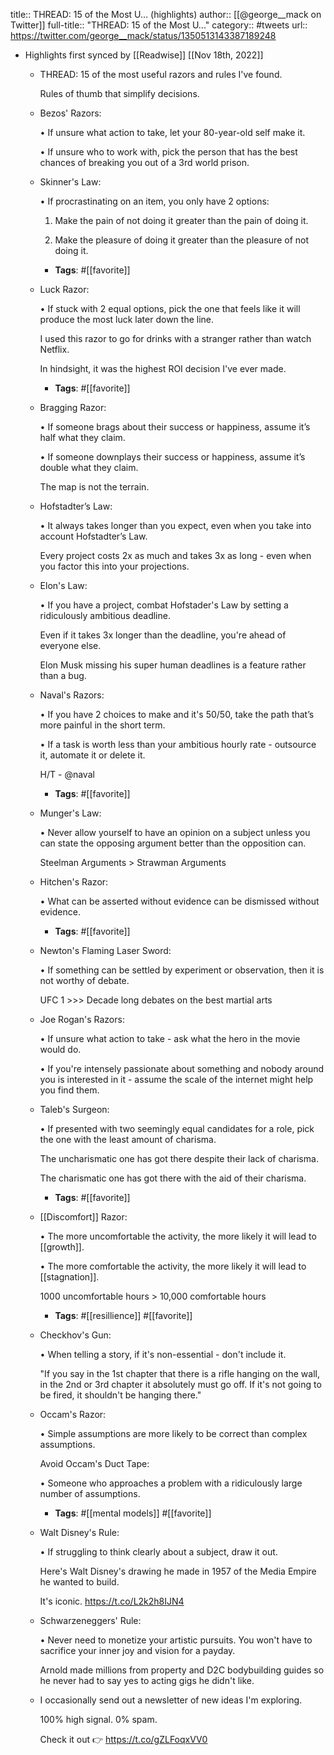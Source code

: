 title:: THREAD: 15 of the Most U... (highlights)
author:: [[@george__mack on Twitter]]
full-title:: "THREAD: 15 of the Most U..."
category:: #tweets
url:: https://twitter.com/george__mack/status/1350513143387189248

- Highlights first synced by [[Readwise]] [[Nov 18th, 2022]]
	- THREAD: 15 of the most useful razors and rules I've found.
	  
	  Rules of thumb that simplify decisions.
	- Bezos' Razors: 
	  
	  • If unsure what action to take, let your 80-year-old self make it. 
	  
	  • If unsure who to work with, pick the person that has the best chances of breaking you out of a 3rd world prison.
	- Skinner's Law:
	  
	  • If procrastinating on an item, you only have 2 options: 
	  
	  1. Make the pain of not doing it greater than the pain of doing it.
	  
	  2. Make the pleasure of doing it greater than the pleasure of not doing it.
		- **Tags**: #[[favorite]]
	- Luck Razor: 
	  
	  • If stuck with 2 equal options, pick the one that feels like it will produce the most luck later down the line. 
	  
	  I used this razor to go for drinks with a stranger rather than watch Netflix. 
	  
	  In hindsight, it was the highest ROI decision I've ever made.
		- **Tags**: #[[favorite]]
	- Bragging Razor: 
	  
	  • If someone brags about their success or happiness, assume it’s half what they claim. 
	  
	  • If someone downplays their success or happiness, assume it’s double what they claim. 
	  
	  The map is not the terrain.
	- Hofstadter’s Law: 
	  
	  • It always takes longer than you expect, even when you take into account Hofstadter’s Law.
	  
	  Every project costs 2x as much and takes 3x as long - even when you factor this into your projections.
	- Elon's Law: 
	  
	  • If you have a project, combat Hofstader's Law by setting a ridiculously ambitious deadline. 
	  
	  Even if it takes 3x longer than the deadline, you're ahead of everyone else. 
	  
	  Elon Musk missing his super human deadlines is a feature rather than a bug.
	- Naval's Razors: 
	  
	  • If you have 2 choices to make and it's 50/50, take the path that’s more painful in the short term.
	  
	  • If a task is worth less than your ambitious hourly rate - outsource it, automate it or delete it. 
	  
	  H/T - @naval
		- **Tags**: #[[favorite]]
	- Munger's Law: 
	  
	  • Never allow yourself to have an opinion on a subject unless you can state the opposing argument better than the opposition can. 
	  
	  Steelman Arguments > Strawman Arguments
	- Hitchen's Razor: 
	  
	  • What can be asserted without evidence can be dismissed without evidence.
		- **Tags**: #[[favorite]]
	- Newton's Flaming Laser Sword: 
	  
	  • If something can be settled by experiment or observation, then it is not worthy of debate. 
	  
	  UFC 1 >>> Decade long debates on the best martial arts
	- Joe Rogan's Razors: 
	  
	  • If unsure what action to take - ask what the hero in the movie would do. 
	  
	  • If you're intensely passionate about something and nobody around you is interested in it - assume the scale of the internet might help you find them.
	- Taleb's Surgeon: 
	  
	  • If presented with two seemingly equal candidates for a role, pick the one with the least amount of charisma. 
	  
	  The uncharismatic one has got there despite their lack of charisma. 
	  
	  The charismatic one has got there with the aid of their charisma.
		- **Tags**: #[[favorite]]
	- [[Discomfort]] Razor: 
	  
	  • The more uncomfortable the activity, the more likely it will lead to [[growth]]. 
	  
	  • The more comfortable the activity, the more likely it will lead to [[stagnation]]. 
	  
	  1000 uncomfortable hours > 10,000 comfortable hours
		- **Tags**: #[[resillience]] #[[favorite]]
	- Checkhov's Gun: 
	  
	  • When telling a story, if it's non-essential - don't include it. 
	  
	  "If you say in the 1st chapter that there is a rifle hanging on the wall, in the 2nd or 3rd chapter it absolutely must go off. If it's not going to be fired, it shouldn't be hanging there."
	- Occam's Razor: 
	  
	  • Simple assumptions are more likely to be correct than complex assumptions. 
	  
	  Avoid Occam's Duct Tape: 
	  
	  • Someone who approaches a problem with a ridiculously large number of assumptions.
		- **Tags**: #[[mental models]] #[[favorite]]
	- Walt Disney's Rule: 
	  
	  • If struggling to think clearly about a subject, draw it out. 
	  
	  Here's Walt Disney's drawing he made in 1957 of the Media Empire he wanted to build. 
	  
	  It's iconic. https://t.co/L2k2h8IJN4
	- Schwarzeneggers' Rule:
	  
	  • Never need to monetize your artistic pursuits. You won't have to sacrifice your inner joy and vision for a payday. 
	  
	  Arnold made millions from property and D2C bodybuilding guides so he never had to say yes to acting gigs he didn't like.
	- I occasionally send out a newsletter of new ideas I'm exploring. 
	  
	  100% high signal. 0% spam. 
	  
	  Check it out 👉 https://t.co/gZLFoqxVV0